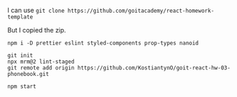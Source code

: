 I can use `git clone https://github.com/goitacademy/react-homework-template`

But I copied the zip.

```shell
npm i -D prettier eslint styled-components prop-types nanoid

git init
npx mrm@2 lint-staged
git remote add origin https://github.com/KostiantynO/goit-react-hw-03-phonebook.git

npm start
```
